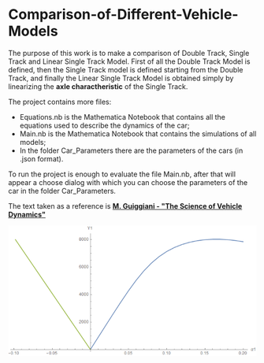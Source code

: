 # Comparison-of-Different-Vehicle-Models
The purpose of this work is to make a comparison of Double Track, Single Track and Linear Single Track Model.
First of all the Double Track Model is defined, then the Single Track model is defined starting from the Double Track, and finally the Linear Single Track Model is obtained simply by linearizing the **axle charactheristic** of the Single Track.

The project contains more files:
- Equations.nb is the Mathematica Notebook that contains all the equations used to describe the dynamics of the car;
- Main.nb is the Mathematica Notebook that contains the simulations of all models;
- In the folder Car_Parameters there are the parameters of the cars (in .json format).

To run the project is enough to evaluate the file Main.nb, after that will appear a choose dialog with which you can choose the parameters of the car in the folder Car_Parameters. 

The text taken as a reference is [**M. Guiggiani - "The Science of Vehicle Dynamics"** ](http://www.dimnp.unipi.it/guiggiani-m/science.html)



<img src="Images/single/axle1.png">
